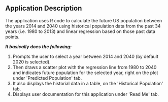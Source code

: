 ## Application Description

The application uses R code to calculate the future US population between the years 2014 and 2040 using historical population data from the past 34 years (i.e. 1980 to 2013) and linear regression based on those past data points. 

<b><i>It basically does the following:</b></i>

1. Prompts the user to select a year between 2014 and 2040 (by default 2020 is selected).
2. Then draws a scatter plot with the regression line from 1980 to 2040 and indicates future population for the selected year, right on the plot under 'Predicted Population' tab.
3. It also displays the historial data in a table, on the 'Historical Population' tab.
4. Displays user documentation for this application under 'Read Me' tab.

